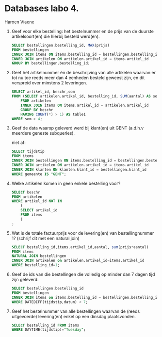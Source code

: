 Databases labo 4.
=================

Haroen Viaene

1. Geef voor elke bestelling: het bestelnummer en de prijs van de duurste artikelsoort(en) die hierbij besteld werd(en).

    ```SQL
    SELECT bestellingen.bestelling_id, MAX(prijs)
    FROM bestellingen
    INNER JOIN items ON items.bestelling_id = bestellingen.bestelling_id
    INNER JOIN artikelen ON artikelen.artikel_id = items.artikel_id
    GROUP BY bestellingen.bestelling_id;
    ```

2. Geef het artikelnummer én de beschrijving van alle artikelen waarvan er tot nu toe reeds meer dan 4 eenheden besteld geweest zijn, en dit verspreid over minstens 2 leveringen.

    ```SQL
    SELECT artikel_id, beschr,som
	FROM (SELECT artikelen.artikel_id, bestelling_id, SUM(aantal) AS som, beschr
	    FROM artikelen
	    INNER JOIN items ON items.artikel_id = artikelen.artikel_id
	    GROUP BY beschr
	    HAVING COUNT(*) > 1) AS table1
	WHERE som > 4;
    ```

3. Geef de data waarop geleverd werd bij klant(en) uit GENT (a.d.h.v meerdere geneste subqueries).

    niet af:

    ```SQL
    SELECT tijdstip
    FROM items
    INNER JOIN bestellingen ON items.bestelling_id = bestellingen.bestelling_id
    INNER JOIN artikelen ON artikelen.artikel_id = items.artikel_id
    INNER JOIN klanten ON klanten.klant_id = bestellingen.klant_id
    WHERE gemeente IS "GENT";
    ```

4. Welke artikelen komen in geen enkele bestelling voor?

    ```SQL
    SELECT beschr
    FROM artikelen
    WHERE artikel_id NOT IN
        (
        SELECT artikel_id
        FROM items
        )
    ;
    ```

5. Wat is de totale factuurprijs voor de levering(en) van bestellingnummer 1? (schrijf dit met een natural join)

    ```SQL
    SELECT bestelling_id,items.artikel_id,aantal, sum(prijs*aantal)
    FROM items
    NATURAL JOIN bestellingen
    INNER JOIN artikelen on artikelen.artikel_id=items.artikel_id
    WHERE bestelling_id=1;
    ```

6. Geef de ids van die bestellingen die volledig op minder dan 7 dagen tijd zijn geleverd.

    ```SQL
    SELECT bestellingen.bestelling_id
    FROM bestellingen
    INNER JOIN items on items.bestelling_id = bestellingen.bestelling_id
    WHERE DATEDIFF(tijdstip,datum) < 7;
    ```

7. Geef het bestelnummer van alle bestellingen waarvan de (reeds uitgevoerde) levering(en) enkel op een dinsdag plaatsvonden.

    ```SQL
    SELECT bestelling_id FROM items
    WHERE DAYTIME(tijdstip)="Tuesday";
    ```
